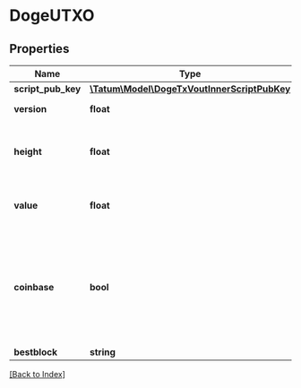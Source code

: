 # DogeUTXO

## Properties

Name | Type | Description | Notes
------------ | ------------- | ------------- | -------------
**script_pub_key** | [**\Tatum\Model\DogeTxVoutInnerScriptPubKey**](DogeTxVoutInnerScriptPubKey.md) |  | [optional]
**version** | **float** | The version of the transaction | [optional]
**height** | **float** | The height (number) of the block where the transaction is included in | [optional]
**value** | **float** | The amount of the UTXO (in 1/1000000 DOGE) | [optional]
**coinbase** | **bool** | If set to \&quot;true\&quot;, the transaction is a coinbase transaction (a transaction created by a Bitcoin miner to collect their reward) | [optional]
**bestblock** | **string** | The block hash | [optional]

[[Back to Index]](../index.md)
